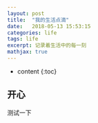 ```yaml
---
layout: post
title:  "我的生活点滴"
date:   2018-05-13 15:53:15
categories: life
tags: life
excerpt: 记录着生活中的每一刻
mathjax: true
---
```



* content
{:toc}

## 开心

测试一下